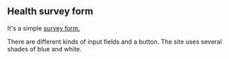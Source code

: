 ## Health survey form

It's a simple [survey form.](https://irinatuma.github.io/Health-survey-form/)

There are different kinds of input fields and a button.
The site uses several shades of blue and white.
